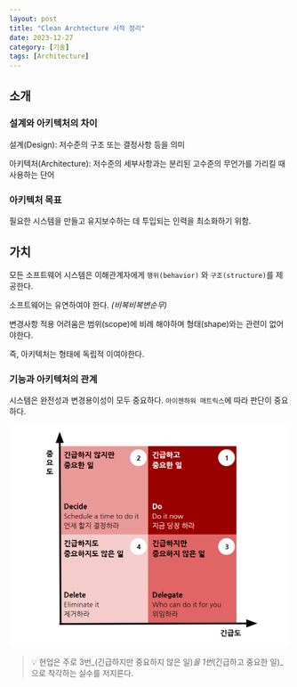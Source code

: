 ```yaml
---
layout: post
title: "Clean Archtecture 서적 정리"
date: 2023-12-27
category: [기술]
tags: [Architecture]
---
```



## 소개


### 설계와 아키텍처의 차이


설계(Design): 저수준의 구조 또는 결정사항 등을 의미


아키텍처(Architecture): 저수준의 세부사항과는 분리된 고수준의 무언가를 가리킬 때 사용하는 단어


### 아키텍처 목표


필요한 시스템을 만들고 유지보수하는 데 투입되는 인력을 최소화하기 위함.


## 가치


모든 소프트웨어 시스템은 이해관계자에게 `행위(behavior)` 와 `구조(structure)`를 제공한다.


소프트웨어는 유연하여야 한다. _(비복비복변순무)_


변경사항 적용 어려움은 범위(scope)에 비례 해야하며 형태(shape)와는 관련이 없어야한다.


즉, 아키텍처는 형태에 독립적 이여야한다.


### 기능과 아키텍처의 관계


시스템은 완전성과 변경용이성이 모두 중요하다. `아이젠하워 매트릭스`에 따라 판단이 중요하다.


![0](/assets/img/2023-12-27-Clean-Archtecture-서적-정리.md/0.png)


> 💡 현업은 주로 3번_(긴급하지만 중요하지 않은 일)_을 1번_(긴급하고 중요한 일)_으로 착각하는 실수를 저지른다. 

